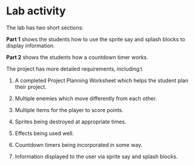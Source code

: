 # Lab activity

The lab has two short sections:

<b>Part 1</b> shows the students how to use the sprite say and splash blocks to display information.

<b>Part 2</b> shows the students how a countdown timer works.

The project has more detailed requirements, including:\
1. A completed Project Planning Worksheet which helps the student plan their project.
1. Multiple enemies which move differently from each other.
1. Multiple items for the player to score points.
1. Sprites being destroyed at appropriate times.
1. Effects being used well.
1. Countdown timers being incorporated in some way.
   
1. Information displayed to the user via sprite say and splash blocks.
